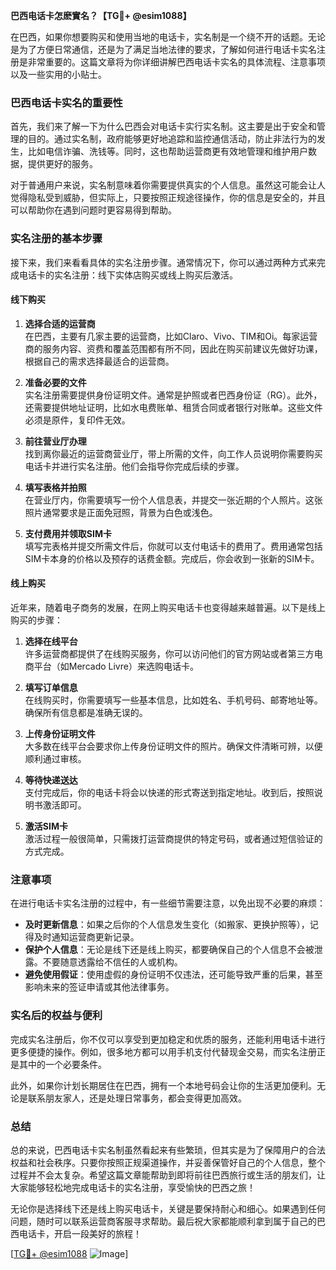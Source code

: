 **巴西电话卡怎麽實名？【TG💪+ @esim1088】**

在巴西，如果你想要购买和使用当地的电话卡，实名制是一个绕不开的话题。无论是为了方便日常通信，还是为了满足当地法律的要求，了解如何进行电话卡实名注册是非常重要的。这篇文章将为你详细讲解巴西电话卡实名的具体流程、注意事项以及一些实用的小贴士。

### 巴西电话卡实名的重要性

首先，我们来了解一下为什么巴西会对电话卡实行实名制。这主要是出于安全和管理的目的。通过实名制，政府能够更好地追踪和监控通信活动，防止非法行为的发生，比如电信诈骗、洗钱等。同时，这也帮助运营商更有效地管理和维护用户数据，提供更好的服务。

对于普通用户来说，实名制意味着你需要提供真实的个人信息。虽然这可能会让人觉得隐私受到威胁，但实际上，只要按照正规途径操作，你的信息是安全的，并且可以帮助你在遇到问题时更容易得到帮助。

### 实名注册的基本步骤

接下来，我们来看看具体的实名注册步骤。通常情况下，你可以通过两种方式来完成电话卡的实名注册：线下实体店购买或线上购买后激活。

#### 线下购买

1. **选择合适的运营商**  
   在巴西，主要有几家主要的运营商，比如Claro、Vivo、TIM和Oi。每家运营商的服务内容、资费和覆盖范围都有所不同，因此在购买前建议先做好功课，根据自己的需求选择最适合的运营商。

2. **准备必要的文件**  
   实名注册需要提供身份证明文件。通常是护照或者巴西身份证（RG）。此外，还需要提供地址证明，比如水电费账单、租赁合同或者银行对账单。这些文件必须是原件，复印件无效。

3. **前往营业厅办理**  
   找到离你最近的运营商营业厅，带上所需的文件，向工作人员说明你需要购买电话卡并进行实名注册。他们会指导你完成后续的步骤。

4. **填写表格并拍照**  
   在营业厅内，你需要填写一份个人信息表，并提交一张近期的个人照片。这张照片通常要求是正面免冠照，背景为白色或浅色。

5. **支付费用并领取SIM卡**  
   填写完表格并提交所需文件后，你就可以支付电话卡的费用了。费用通常包括SIM卡本身的价格以及预存的话费金额。完成后，你会收到一张新的SIM卡。

#### 线上购买

近年来，随着电子商务的发展，在网上购买电话卡也变得越来越普遍。以下是线上购买的步骤：

1. **选择在线平台**  
   许多运营商都提供了在线购买服务，你可以访问他们的官方网站或者第三方电商平台（如Mercado Livre）来选购电话卡。

2. **填写订单信息**  
   在线购买时，你需要填写一些基本信息，比如姓名、手机号码、邮寄地址等。确保所有信息都是准确无误的。

3. **上传身份证明文件**  
   大多数在线平台会要求你上传身份证明文件的照片。确保文件清晰可辨，以便顺利通过审核。

4. **等待快递送达**  
   支付完成后，你的电话卡将会以快递的形式寄送到指定地址。收到后，按照说明书激活即可。

5. **激活SIM卡**  
   激活过程一般很简单，只需拨打运营商提供的特定号码，或者通过短信验证的方式完成。

### 注意事项

在进行电话卡实名注册的过程中，有一些细节需要注意，以免出现不必要的麻烦：

- **及时更新信息**：如果之后你的个人信息发生变化（如搬家、更换护照等），记得及时通知运营商更新记录。
- **保护个人信息**：无论是线下还是线上购买，都要确保自己的个人信息不会被泄露。不要随意透露给不信任的人或机构。
- **避免使用假证**：使用虚假的身份证明不仅违法，还可能导致严重的后果，甚至影响未来的签证申请或其他法律事务。

### 实名后的权益与便利

完成实名注册后，你不仅可以享受到更加稳定和优质的服务，还能利用电话卡进行更多便捷的操作。例如，很多地方都可以用手机支付代替现金交易，而实名注册正是其中的一个必要条件。

此外，如果你计划长期居住在巴西，拥有一个本地号码会让你的生活更加便利。无论是联系朋友家人，还是处理日常事务，都会变得更加高效。

### 总结

总的来说，巴西电话卡实名制虽然看起来有些繁琐，但其实是为了保障用户的合法权益和社会秩序。只要你按照正规渠道操作，并妥善保管好自己的个人信息，整个过程并不会太复杂。希望这篇文章能帮助到即将前往巴西旅行或生活的朋友们，让大家能够轻松地完成电话卡的实名注册，享受愉快的巴西之旅！

无论你是选择线下还是线上购买电话卡，关键是要保持耐心和细心。如果遇到任何问题，随时可以联系运营商客服寻求帮助。最后祝大家都能顺利拿到属于自己的巴西电话卡，开启一段美好的旅程！

[[TG💪+ @esim1088](https://t.me/s/esim1088) ![Image](https://i.postimg.cc/4NQfJmqS/Snipaste-2025-05-13-00-14-12.png)]